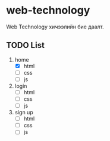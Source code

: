 # web-technology

Web Technology хичээлийн бие даалт.

## TODO List
1. home
    - [x] html
    - [ ] css
    - [ ] js
2. login
    - [ ] html
    - [ ] css
    - [ ] js
3. sign up
    - [ ] html
    - [ ] css
    - [ ] js
